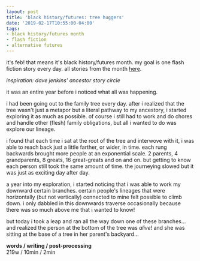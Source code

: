```yaml
---
layout: post
title: 'black history/futures: tree huggers'
date: '2019-02-17T10:55:00-04:00'
tags:
- black history/futures month
- flash fiction
- alternative futures
--- 
```


<p class="message">it's feb! that means it's black history/futures month. my goal is one flash fiction story every day. all stories from the month <a href="{{ site.baseurl }}tags/#black%20history/futures%20month-ref">here</a>.</p>

_inspiration: dave jenkins' ancestor story circle_

it was an entire year before i noticed what all was happening. 

i had been going out to the family tree every day. after i realized that the tree wasn't just a metapor but a literal pathway to my ancestory, i started exploring it as much as possible. of course i still had to work and do chores and handle other (flesh) family obligations, but all i wanted to do was explore our lineage. 

i found that each time i sat at the root of the tree and interwove with it, i was able to reach back just a little farther, or wider, in time. each rung backwards brought more people at an exponential scale. 2 parents, 4 grandparents, 8 greats, 16 great-greats and on and on. but getting to know each person still took the same amount of time. the journeying slowed but it was just as exciting day after day. 

a year into my exploration, i started noticing that i was able to work my downward certain branches. certain people's lineages that were horizontally (but not vertically) connected to mine felt possible to climb down. i only dabbled in this downwards traverse occasionally because there was so much above me that i wanted to know!

but today i took a leap and ran all the way down one of these branches... and realized the person at the bottom of the tree was _alive_! and she was sitting at the base of a tree in her parent's backyard... 

<!-- hyperlink bank -->


<!-- &#042; = asterisk -->
<!-- &#039; = single quote '-->

**words / writing / post-processing**  
219w / 10min / 2min